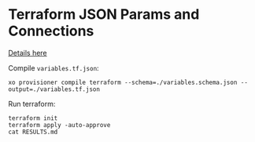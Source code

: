 # Terraform JSON Params and Connections

[Details here](https://www.terraform.io/docs/configuration/syntax-json.html#variable-blocks)


Compile `variables.tf.json`:

```shell
xo provisioner compile terraform --schema=./variables.schema.json --output=./variables.tf.json
```

Run terraform:

```shell
terraform init
terraform apply -auto-approve
cat RESULTS.md
```